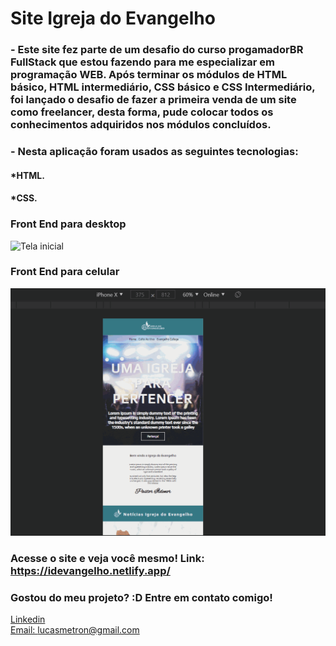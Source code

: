# Site Igreja do Evangelho

### - Este site fez parte de um desafio do curso progamadorBR FullStack que estou fazendo para me especializar em programação WEB. Após terminar os módulos de HTML básico, HTML intermediário, CSS básico e CSS Intermediário, foi lançado o desafio de fazer a primeira venda de um site como freelancer, desta forma, pude colocar todos os conhecimentos adquiridos nos módulos concluídos. 

### - Nesta aplicação foram usados as seguintes tecnologias:

#### *HTML.
#### *CSS.

### Front End para desktop
![Tela inicial](gifs/desktop.gif)

### Front End para celular
![mailchimp](gifs/mobile.gif)

### Acesse o site e veja você mesmo! Link: https://idevangelho.netlify.app/


### Gostou do meu projeto? :D Entre em contato comigo! 
[Linkedin](https://www.linkedin.com/in/lucas-rosa-058683102/) <br/>
[Email: lucasmetron@gmail.com](mailto:lucasmetron@gmail.com)



